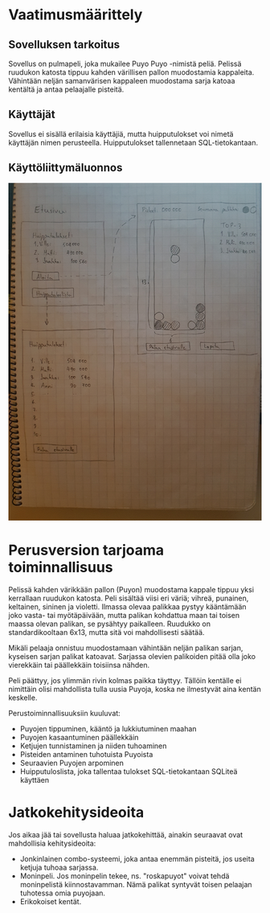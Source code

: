 # Vaatimusmäärittely

## Sovelluksen tarkoitus
Sovellus on pulmapeli, joka mukailee Puyo Puyo -nimistä peliä. Pelissä ruudukon katosta tippuu kahden värillisen pallon muodostamia kappaleita. Vähintään neljän samanvärisen kappaleen muodostama sarja katoaa kentältä ja antaa pelaajalle pisteitä.

## Käyttäjät
Sovellus ei sisällä erilaisia käyttäjiä, mutta huipputulokset voi nimetä 
käyttäjän nimen perusteella. Huipputulokset tallennetaan 
SQL-tietokantaan.

## Käyttöliittymäluonnos
![alt text](https://github.com/villekov1/otm-harjoitustyo/blob/master/dokumentointi/kayttoliittymaluonnos.jpg "Käyttöliittymän luonnos")

# Perusversion tarjoama toiminnallisuus
Pelissä kahden värikkään pallon (Puyon) muodostama kappale tippuu yksi 
kerrallaan ruudukon katosta. Peli sisältää viisi eri väriä; vihreä, 
punainen, keltainen, sininen ja violetti. Ilmassa olevaa palikkaa pystyy 
kääntämään joko vasta- tai myötäpäivään, mutta palikan kohdattua maan 
tai toisen maassa olevan palikan, se pysähtyy paikalleen. Ruudukko on 
standardikooltaan 6x13, mutta sitä voi mahdollisesti säätää.

Mikäli pelaaja onnistuu muodostamaan vähintään neljän palikan sarjan, 
kyseisen sarjan palikat katoavat. Sarjassa olevien palikoiden pitää olla 
joko vierekkäin tai päällekkäin toisiinsa nähden.

Peli päättyy, jos ylimmän rivin kolmas paikka täyttyy. Tällöin kentälle 
ei nimittäin olisi mahdollista tulla uusia Puyoja, koska ne ilmestyvät 
aina kentän keskelle.

Perustoiminnallisuuksiin kuuluvat:
* Puyojen tippuminen, kääntö ja lukkiutuminen maahan
* Puyojen kasaantuminen päällekkäin
* Ketjujen tunnistaminen ja niiden tuhoaminen
* Pisteiden antaminen tuhotuista Puyoista
* Seuraavien Puyojen arpominen
* Huipputuloslista, joka tallentaa tulokset SQL-tietokantaan SQLiteä käyttäen


# Jatkokehitysideoita
Jos aikaa jää tai sovellusta haluaa jatkokehittää, ainakin seuraavat 
ovat mahdollisia kehitysideoita:

* Jonkinlainen combo-systeemi, joka antaa enemmän pisteitä, jos useita 
ketjuja tuhoaa sarjassa.
* Moninpeli. Jos moninpelin tekee, ns. "roskapuyot" voivat tehdä moninpelistä kiinnostavamman. Nämä palikat syntyvät toisen pelaajan tuhotessa omia puyojaan.
* Erikokoiset kentät.
